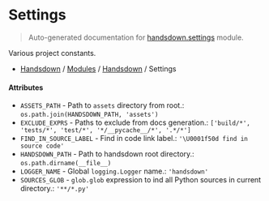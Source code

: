# Settings

> Auto-generated documentation for [handsdown.settings](https://github.com/vemel/handsdown/blob/master/handsdown/settings.py) module.

Various project constants.

- [Handsdown](../README.md#-handsdown---python-documentation-generator) / [Modules](../MODULES.md#modules) / [Handsdown](index.md#handsdown) / Settings

#### Attributes

- `ASSETS_PATH` - Path to `assets` directory from root.: `os.path.join(HANDSDOWN_PATH, 'assets')`
- `EXCLUDE_EXPRS` - Paths to exclude from docs generation.: `['build/*', 'tests/*', 'test/*', '*/__pycache__/*', '.*/*']`
- `FIND_IN_SOURCE_LABEL` - Find in code link label.: `'\U0001f50d find in source code'`
- `HANDSDOWN_PATH` - Path to handsdown root directory.: `os.path.dirname(__file__)`
- `LOGGER_NAME` - Global `logging.Logger` name.: `'handsdown'`
- `SOURCES_GLOB` - `glob.glob` expression to ind all Python sources in current directory.: `'**/*.py'`
